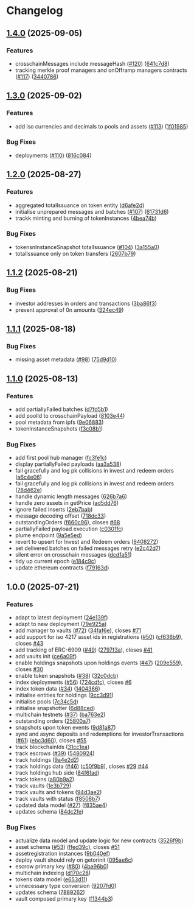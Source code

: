 # Changelog

## [1.4.0](https://github.com/centrifuge/api-v3/compare/v1.3.0...v1.4.0) (2025-09-05)


### Features

* crosschainMessages include messageHash ([#120](https://github.com/centrifuge/api-v3/issues/120)) ([641c7d8](https://github.com/centrifuge/api-v3/commit/641c7d8d8a366e9691429580c6c28ce9bdbd932a))
* tracking merkle proof managers and onOfframp managers contracts ([#117](https://github.com/centrifuge/api-v3/issues/117)) ([3440786](https://github.com/centrifuge/api-v3/commit/3440786738fba9cf756338d35788f6f3761745de))

## [1.3.0](https://github.com/centrifuge/api-v3/compare/v1.2.0...v1.3.0) (2025-09-02)


### Features

* add iso currencies and decimals to pools and assets ([#113](https://github.com/centrifuge/api-v3/issues/113)) ([1f01985](https://github.com/centrifuge/api-v3/commit/1f019851d5f0cf57bbb423cb0ee9c4da3d76afe5))


### Bug Fixes

* deployments ([#110](https://github.com/centrifuge/api-v3/issues/110)) ([816c084](https://github.com/centrifuge/api-v3/commit/816c084d6ebc7b2541ce3c09d9076ee58bf6f57a))

## [1.2.0](https://github.com/centrifuge/api-v3/compare/v1.1.2...v1.2.0) (2025-08-27)


### Features

* aggregated totalIssuance on token entity ([d6afe2d](https://github.com/centrifuge/api-v3/commit/d6afe2dd9b55d995d73784455a3b279c0f272276))
* initialise unprepared messages and batches ([#107](https://github.com/centrifuge/api-v3/issues/107)) ([61731d6](https://github.com/centrifuge/api-v3/commit/61731d6218993bc2442fa164df203f059b6ac252))
* trackk minting and burning of tokenInstances ([4bea74b](https://github.com/centrifuge/api-v3/commit/4bea74b697594c514248f1cfbf080093f95b0aea))


### Bug Fixes

* tokensnInstanceSnapshot totalIssuance ([#104](https://github.com/centrifuge/api-v3/issues/104)) ([3a155a0](https://github.com/centrifuge/api-v3/commit/3a155a036ec5a2a0bdad2be166171483c0eb08c3))
* totalIssuance only on token transfers ([2607b79](https://github.com/centrifuge/api-v3/commit/2607b79d5d101bd7135352836cb8b0138335c765))

## [1.1.2](https://github.com/centrifuge/api-v3/compare/v1.1.1...v1.1.2) (2025-08-21)


### Bug Fixes

* investor addresses in orders and transactions ([3ba86f3](https://github.com/centrifuge/api-v3/commit/3ba86f329c9f292fa136909f2c995046272fe01a))
* prevent approval of 0n amounts ([324ec49](https://github.com/centrifuge/api-v3/commit/324ec499b776e0ea8c43d4547faaf1681b3530a5))

## [1.1.1](https://github.com/centrifuge/api-v3/compare/v1.1.0...v1.1.1) (2025-08-18)


### Bug Fixes

* missing asset metadata ([#98](https://github.com/centrifuge/api-v3/issues/98)) ([75d9d10](https://github.com/centrifuge/api-v3/commit/75d9d10f3f1b66f7d14b34aedc2bbe3816746c9c))

## [1.1.0](https://github.com/centrifuge/api-v3/compare/v1.0.0...v1.1.0) (2025-08-13)


### Features

* add partiallyFailed batches ([d7fd5b1](https://github.com/centrifuge/api-v3/commit/d7fd5b1a49cde4b4464c7cf64b342b28012f0266))
* add poolId to crosschainPayload ([8103e44](https://github.com/centrifuge/api-v3/commit/8103e44f6d05b7fc424e11d508a2ea5630284795))
* pool metadata from ipfs ([9e06883](https://github.com/centrifuge/api-v3/commit/9e06883fbd6eaeedb200aefeb943625321fa5590))
* tokenInstanceSnapshots ([f3c08b1](https://github.com/centrifuge/api-v3/commit/f3c08b12b92c3ba67d4c3125e04baebd224155d1))


### Bug Fixes

* add first pool hub manager ([fc3fe1c](https://github.com/centrifuge/api-v3/commit/fc3fe1cdbf9c1e18b61e3007c1ba71d5a6d110be))
* display partiallyFailed payloads ([aa3a538](https://github.com/centrifuge/api-v3/commit/aa3a5389f69850cf348c4f0c49918affc254e74f))
* fail gracefully and log pk collisions in invest and redeem orders ([a6c4e06](https://github.com/centrifuge/api-v3/commit/a6c4e06d3158b8b6f5bf5607a37b5cbfb7648a73))
* fail gracefully and log pk collisions in invest and redeem orders ([78d462e](https://github.com/centrifuge/api-v3/commit/78d462edc723d3df3f15c2676f13ebf0882bfded))
* handle dynamic length messages ([626b7a6](https://github.com/centrifuge/api-v3/commit/626b7a69b773878f51ca07724b845d6ef214d62a))
* handle zero assets in getPrice ([ad5dd76](https://github.com/centrifuge/api-v3/commit/ad5dd76e8b66d127beb854d86b9a58b6a6419458))
* ignore failed inserts ([2eb7bab](https://github.com/centrifuge/api-v3/commit/2eb7bab8fc158024dc6f4449e9d44e396328485a))
* message decoding offset ([718dc33](https://github.com/centrifuge/api-v3/commit/718dc33fde214c99f748f75ef2c82b9ea808a222))
* outstandingOrders ([f660c96](https://github.com/centrifuge/api-v3/commit/f660c96c26316b2759d771d58fb4dd0439aabfd5)), closes [#68](https://github.com/centrifuge/api-v3/issues/68)
* partiallyFailed payload execution ([c0301fc](https://github.com/centrifuge/api-v3/commit/c0301fca25571548518991f2041a461654a0d65b))
* plume endpoint ([9a5e5ed](https://github.com/centrifuge/api-v3/commit/9a5e5edd3e24e4b70807cb899307c04805fd8fab))
* revert to upsert for Invest and Redeem orders ([8408272](https://github.com/centrifuge/api-v3/commit/840827222015871f4284ae4be745517b9d7b5992))
* set delivered batches on failed messages retry ([e2c42d7](https://github.com/centrifuge/api-v3/commit/e2c42d7101909b56f8dcc40141b51849f19894dc))
* silent error on crosschain messages ([dcd1a51](https://github.com/centrifuge/api-v3/commit/dcd1a5131d4df038aa0b4aff8172ffd4c2fd4f21))
* tidy up current epoch ([e184c9c](https://github.com/centrifuge/api-v3/commit/e184c9c5a9270e63493a8c3178aa6932900e81c4))
* update ethereum contracts ([f79163d](https://github.com/centrifuge/api-v3/commit/f79163dcf53671b363b93b157d67a46019eb24bf))

## 1.0.0 (2025-07-21)


### Features

* adapt to latest deployment ([24e139f](https://github.com/centrifuge/api-v3/commit/24e139fcc9bc00f3eb41579d4203e53e2fbbd7b1))
* adapt to new deployment ([79e925a](https://github.com/centrifuge/api-v3/commit/79e925a6a315f7eb29ca68c7c205f300b3fb9ca5))
* add manager to vaults ([#72](https://github.com/centrifuge/api-v3/issues/72)) ([34faf6e](https://github.com/centrifuge/api-v3/commit/34faf6e109613d3bf907e3d7b77e7d2a496280e8)), closes [#71](https://github.com/centrifuge/api-v3/issues/71)
* add support for iso 4217 asset ids in registrations ([#50](https://github.com/centrifuge/api-v3/issues/50)) ([cf636b9](https://github.com/centrifuge/api-v3/commit/cf636b9a7d0121d7344cab4c4955b086ae2bd4fa)), closes [#43](https://github.com/centrifuge/api-v3/issues/43)
* add tracking of ERC-6909 ([#49](https://github.com/centrifuge/api-v3/issues/49)) ([2797f3a](https://github.com/centrifuge/api-v3/commit/2797f3ad8db30026b81f82d64c1632a722798c99)), closes [#41](https://github.com/centrifuge/api-v3/issues/41)
* add vaults init ([ce6a09f](https://github.com/centrifuge/api-v3/commit/ce6a09f67acf62c47ac36b537eb447d8e39698f6))
* enable holdings snapshots upon holdings events ([#47](https://github.com/centrifuge/api-v3/issues/47)) ([209e559](https://github.com/centrifuge/api-v3/commit/209e559c171c1027c18b4adb4b2d6ea4fc1b5705)), closes [#30](https://github.com/centrifuge/api-v3/issues/30)
* enable token snapshots ([#38](https://github.com/centrifuge/api-v3/issues/38)) ([32c0dcb](https://github.com/centrifuge/api-v3/commit/32c0dcbe71391f32932366c3b1531303ac444757))
* index deployments ([#56](https://github.com/centrifuge/api-v3/issues/56)) ([724cdfc](https://github.com/centrifuge/api-v3/commit/724cdfc80301d1f9cdc81c4c4c21148b2a7650c8)), closes [#6](https://github.com/centrifuge/api-v3/issues/6)
* index token data ([#34](https://github.com/centrifuge/api-v3/issues/34)) ([1404366](https://github.com/centrifuge/api-v3/commit/1404366bb10326d1df7ba0759cc90a1081887939))
* initialise entities for holdings ([9cc3d91](https://github.com/centrifuge/api-v3/commit/9cc3d91a68dde26a7c220e2a383acc0d0fa57954))
* initialise pools ([7c34c5d](https://github.com/centrifuge/api-v3/commit/7c34c5d6f284334b632769ad0b3eb755e315d0fb))
* initialise snapshotter ([6d88ced](https://github.com/centrifuge/api-v3/commit/6d88ced633763442808eff601ecd3feb01f39f87))
* multichain testnets ([#37](https://github.com/centrifuge/api-v3/issues/37)) ([ba763e2](https://github.com/centrifuge/api-v3/commit/ba763e29c79adde4ff69b8b6f83ade13a29c05f3))
* outstanding orders ([25800a7](https://github.com/centrifuge/api-v3/commit/25800a7824f4b4d1e9060abdc9a73ef25c2e5ab8))
* snapshots upon token events ([9d81a87](https://github.com/centrifuge/api-v3/commit/9d81a87bbe3e0d4f1e83dbe958566dedd4637e93))
* synd and async deposits and redemptions for investorTransactions ([#61](https://github.com/centrifuge/api-v3/issues/61)) ([ebc3d60](https://github.com/centrifuge/api-v3/commit/ebc3d60eb3dcac5828b52bdb5a068ed0b921dd01)), closes [#55](https://github.com/centrifuge/api-v3/issues/55)
* track blockchainIds ([31cc1ea](https://github.com/centrifuge/api-v3/commit/31cc1ea1700053a1ae8dec0a2205759c7dcb641c))
* track escrows ([#39](https://github.com/centrifuge/api-v3/issues/39)) ([5480924](https://github.com/centrifuge/api-v3/commit/54809242033867db969ea59570c6dfab545f173f))
* track holdings ([9a4e2d2](https://github.com/centrifuge/api-v3/commit/9a4e2d285c55a9b9740fd5d29666428884f3ebd6))
* track holdings data ([#46](https://github.com/centrifuge/api-v3/issues/46)) ([c50f9b9](https://github.com/centrifuge/api-v3/commit/c50f9b919d6f54cf45c0086f6b2b8dbd92bdd984)), closes [#29](https://github.com/centrifuge/api-v3/issues/29) [#44](https://github.com/centrifuge/api-v3/issues/44)
* track holdings hub side ([84f6fad](https://github.com/centrifuge/api-v3/commit/84f6fadd975c1387e73c46c61c4f0674771fa7f5))
* track tokens ([a80b9a2](https://github.com/centrifuge/api-v3/commit/a80b9a20adee5f2e9068f973a8b576f747a34dc3))
* track vaults ([1e3b729](https://github.com/centrifuge/api-v3/commit/1e3b7298fb715096beb410796f14dd57877f40bf))
* track vaults and tokens ([94d3ae2](https://github.com/centrifuge/api-v3/commit/94d3ae2a02b82bc2f32b861d5ae07ba25cbea5b8))
* track vaults with status ([f8508b7](https://github.com/centrifuge/api-v3/commit/f8508b7c9c01dca4238718ba893e2e745cf1ebad))
* updated data model ([#27](https://github.com/centrifuge/api-v3/issues/27)) ([f835ae4](https://github.com/centrifuge/api-v3/commit/f835ae43d0e25db6e2a04c773f696281f53ab0d0))
* updates schema ([84dc2fe](https://github.com/centrifuge/api-v3/commit/84dc2fe19aaed35f7ccf3f291f13008cc65d12d6))


### Bug Fixes

* actualize data model and update logic for new contracts ([3526f9b](https://github.com/centrifuge/api-v3/commit/3526f9bcb56e92a52052b55fd305e44e3de7649d))
* asset schema ([#53](https://github.com/centrifuge/api-v3/issues/53)) ([ffed39c](https://github.com/centrifuge/api-v3/commit/ffed39c32af48be4afcf5661241e9794c7e2d00f)), closes [#51](https://github.com/centrifuge/api-v3/issues/51)
* assetregistration instances ([9b040ef](https://github.com/centrifuge/api-v3/commit/9b040ef3f49fa8489e55d9996fdadd251c2ceecc))
* deploy vault should rely on getorinit ([095ae6c](https://github.com/centrifuge/api-v3/commit/095ae6cff734e1992fea80dd7beb9b58fe7ca9ed))
* escrow primary key ([#80](https://github.com/centrifuge/api-v3/issues/80)) ([4ba96b0](https://github.com/centrifuge/api-v3/commit/4ba96b047c59dd12ef81d35416966f9015a9d852))
* multichain indexing ([d170c28](https://github.com/centrifuge/api-v3/commit/d170c28444052600e1f678ec9db544f5abde4433))
* tokens data model ([e653d11](https://github.com/centrifuge/api-v3/commit/e653d11a69230c16609d159584e5fd73ea200937))
* unnecessary type conversion ([9207fd0](https://github.com/centrifuge/api-v3/commit/9207fd04ca66b52d3a175a0314ba4987c9dc7e78))
* updates schema ([7889262](https://github.com/centrifuge/api-v3/commit/7889262fbb0220fe189dc2f2662ceb9e1fc3bab5))
* vault composed primary key ([f1344b3](https://github.com/centrifuge/api-v3/commit/f1344b3d55419e054cd05bcc4013113185e5d96b))

